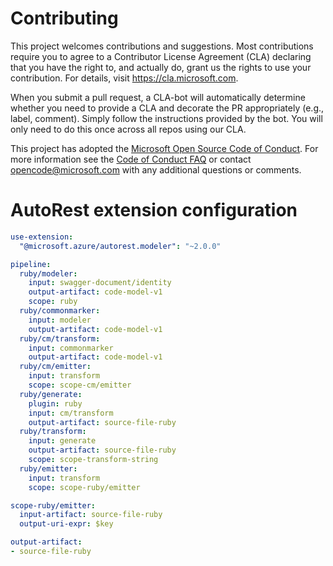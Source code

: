 
# Contributing

This project welcomes contributions and suggestions.  Most contributions require you to agree to a
Contributor License Agreement (CLA) declaring that you have the right to, and actually do, grant us
the rights to use your contribution. For details, visit https://cla.microsoft.com.

When you submit a pull request, a CLA-bot will automatically determine whether you need to provide
a CLA and decorate the PR appropriately (e.g., label, comment). Simply follow the instructions
provided by the bot. You will only need to do this once across all repos using our CLA.

This project has adopted the [Microsoft Open Source Code of Conduct](https://opensource.microsoft.com/codeofconduct/).
For more information see the [Code of Conduct FAQ](https://opensource.microsoft.com/codeofconduct/faq/) or
contact [opencode@microsoft.com](mailto:opencode@microsoft.com) with any additional questions or comments.

# AutoRest extension configuration

``` yaml
use-extension:
  "@microsoft.azure/autorest.modeler": "~2.0.0"

pipeline:
  ruby/modeler:
    input: swagger-document/identity
    output-artifact: code-model-v1
    scope: ruby
  ruby/commonmarker:
    input: modeler
    output-artifact: code-model-v1
  ruby/cm/transform:
    input: commonmarker
    output-artifact: code-model-v1
  ruby/cm/emitter:
    input: transform
    scope: scope-cm/emitter
  ruby/generate:
    plugin: ruby
    input: cm/transform
    output-artifact: source-file-ruby
  ruby/transform:
    input: generate
    output-artifact: source-file-ruby
    scope: scope-transform-string
  ruby/emitter:
    input: transform
    scope: scope-ruby/emitter

scope-ruby/emitter:
  input-artifact: source-file-ruby
  output-uri-expr: $key

output-artifact:
- source-file-ruby
```
